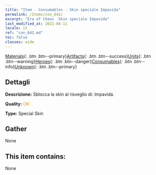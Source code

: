 ```yaml
---
title: "Item - Consumables - Skin speciale Impavida"
permalink: /Items/con_642/
excerpt: "Era of Chaos  Skin speciale Impavida"
last_modified_at: 2021-04-11
locale: it
ref: "con_642.md"
toc: false
classes: wide
---
```

 [Materials](/it/Items/){: .btn .btn--primary}[Artifacts](/it/Items/Artifacts/){: .btn .btn--success}[Units](/it/Items/Units/){: .btn .btn--warning}[Heroes](/it/Items/Heroes/){: .btn .btn--danger}[Consumables](/it/Items/Consumables/){: .btn .btn--info}[Unknown](/it/Items/Unknown/){: .btn .btn--primary}

## Dettagli
 **Descrizione:** Sblocca la skin al risveglio di: Impavida.

 **Quality:** <span style="color: #FF8C00">OK</span>

 **Type:** Special Skin

## Gather

  None

## This item contains:

  None


